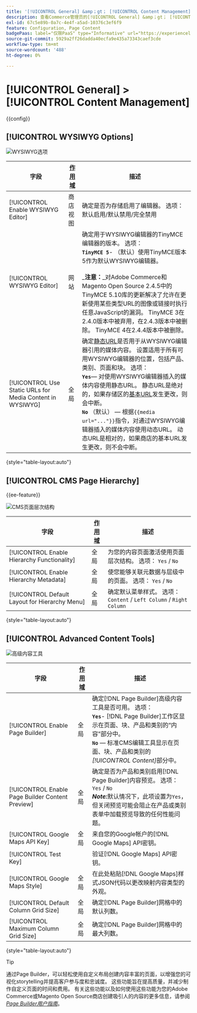 ```yaml
---
title: '[!UICONTROL General] &amp；gt； [!UICONTROL Content Management]'
description: 查看Commerce管理员的[!UICONTROL General] &amp；gt； [!UICONTROL Content Management]页面上的配置设置。
exl-id: 67c5e89b-0a7c-4e4f-a5ad-10376c3ef6f9
feature: Configuration, Page Content
badgePaas: label="仅限PaaS" type="Informative" url="https://experienceleague.adobe.com/en/docs/commerce/user-guides/product-solutions" tooltip="仅适用于云项目(Adobe管理的PaaS基础架构)和内部部署项目上的Adobe Commerce 。"
source-git-commit: 5929a2ff26dadda40ecfa9e435a73343caef3cde
workflow-type: tm+mt
source-wordcount: '488'
ht-degree: 0%

---
```


# [!UICONTROL General] > [!UICONTROL Content Management]

{{config}}

## [!UICONTROL WYSIWYG Options]

![WYSIWYG选项](./assets/content-management-wysiwyg-options.png)<!-- zoom -->

<!-- [WYSIWYG Options](https://experienceleague.adobe.com/en/docs/commerce-admin/content-design/wysiwyg/editor) -->

| 字段 | [作用域](../../getting-started/websites-stores-views.md#scope-settings) | 描述 |
|--- |--- |--- |
| [!UICONTROL Enable WYSIWYG Editor] | 商店视图 | 确定是否为存储启用了编辑器。 选项：默认启用/默认禁用/完全禁用 |
| [!UICONTROL WYSIWYG Editor] | 网站 | 确定用于WYSIWYG编辑器的TinyMCE编辑器的版本。 选项： <br/>**`TinyMCE 5`**- （默认）使用TinyMCE版本5作为默认WYSIWYG编辑器。<br><br>_&#x200B;**&#x200B;注意：**&#x200B;_对Adobe Commerce和Magento Open Source 2.4.5中的TinyMCE 5.10库的更新解决了允许在更新使用某些类型URL的图像或链接时执行任意JavaScript的漏洞。 TinyMCE 3在2.4.0版本中被弃用，在2.4.3版本中被删除。 TinyMCE 4在2.4.4版本中被删除。 |
| [!UICONTROL Use Static URLs for Media Content in WYSIWYG] | 全局 | 确定[静态URL](../../content-design/catalog-urls-dynamic-media.md)是否用于从WYSIWYG编辑器引用的媒体内容。 设置适用于所有可用WYSIWYG编辑器的位置，包括产品、类别、页面和块。 选项： <br/>**`Yes`**— 对使用WYSIWYG编辑器插入的媒体内容使用静态URL。 静态URL是绝对的，如果存储区的[基本URL](../../stores-purchase/store-urls.md)发生更改，则会中断。<br/>**`No`** （默认） — 根据`{{media url="..."}}`指令，对通过WYSIWYG编辑器插入的媒体内容使用动态URL。 动态URL是相对的，如果商店的基本URL发生更改，则不会中断。 |

{style="table-layout:auto"}

## [!UICONTROL CMS Page Hierarchy]

{{ee-feature}}

![CMS页面层次结构](./assets/content-management-cms-page-hierarchy.png)<!-- zoom -->

<!--[CMS Page Hierarchy](https://experienceleague.adobe.com/en/docs/commerce-admin/content-design/elements/pages/page-hierarchy) -->

| 字段 | [作用域](../../getting-started/websites-stores-views.md#scope-settings) | 描述 |
|--- |--- |--- |
| [!UICONTROL Enable Hierarchy Functionality] | 全局 | 为您的内容页面激活使用页面层次结构。 选项： `Yes` / `No` |
| [!UICONTROL Enable Hierarchy Metadata] | 全局 | 使您能够关联元数据与层级中的页面。 选项： `Yes` / `No` |
| [!UICONTROL Default Layout for Hierarchy Menu] | 全局 | 确定默认菜单样式。 选项： `Content` / `Left Column` / `Right Column` |

{style="table-layout:auto"}

## [!UICONTROL Advanced Content Tools]

![高级内容工具](./assets/content-management-advanced-content-tools.png)<!-- zoom -->

<!-- [Advanced Content Tools](https://experienceleague.adobe.com/en/docs/commerce-admin/page-builder/walkthrough/3-catalog-content) -->

| 字段 | [作用域](../../getting-started/websites-stores-views.md#scope-settings) | 描述 |
|--- |--- |--- |
| [!UICONTROL Enable Page Builder] | 全局 | 确定[!DNL Page Builder]高级内容工具是否可用。 选项： <br/>**`Yes`**- [!DNL Page Builder]工作区显示在页面、块、产品和类别的“内容”部分中。<br/>**`No`** — 标准CMS编辑工具显示在页面、块、产品和类别的&#x200B;_[!UICONTROL Content]_&#x200B;部分中。 |
| [!UICONTROL Enable Page Builder Content Preview] | 全局 | 确定是否为产品和类别启用[!DNL Page Builder]内容预览。 选项： `Yes` / `No` <br/>**_Note:_**&#x200B;默认情况下，此项设置为`Yes`，但关闭预览可能会阻止在产品或类别表单中加载预览导致的任何性能问题。 |
| [!UICONTROL Google Maps API Key] | 全局 | 来自您的Google帐户的[!DNL Google Maps] API密钥。 |
| [!UICONTROL Test Key] |  | 验证[!DNL Google Maps] API密钥。 |
| [!UICONTROL Google Maps Style] | 全局 | 在此处粘贴[!DNL Google Maps]样式JSON代码以更改映射内容类型的外观。 |
| [!UICONTROL Default Column Grid Size] | 全局 | 确定[!DNL Page Builder]网格中的默认列数。 |
| [!UICONTROL Maximum Column Grid Size] | 全局 | 确定[!DNL Page Builder]网格中的最大列数。 |

{style="table-layout:auto"}

>[!TIP]
>
>通过Page Builder，可以轻松使用自定义布局创建内容丰富的页面，以增强您的可视化storytelling并提高客户参与度和忠诚度。 这些功能旨在提高质量，并减少制作自定义页面的时间和费用。 有关这些功能以及如何使用这些功能为您的Adobe Commerce或Magento Open Source商店创建吸引人的内容的更多信息，请参阅&#x200B;[_Page Builder用户指南_](../../page-builder/guide-overview.md)。
